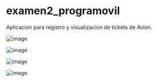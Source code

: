 # examen2_programovil

Aplicacion para registro y visualizacion de tickets de Avion.

![image](https://github.com/user-attachments/assets/4107b9fa-86c3-4587-b153-72abaa0d98cc)

![image](https://github.com/user-attachments/assets/56ea10de-1840-4f95-bc65-dbedc953b3dd)

![image](https://github.com/user-attachments/assets/8fe35f1c-5968-447c-baf1-5b58cca3aae3)

![image](https://github.com/user-attachments/assets/36eefc38-9539-4c81-ab18-fd576a55fd1e)



